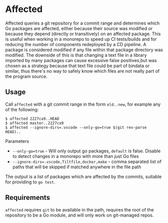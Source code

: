 # Affected

Affected queries a git repository for a commit range and determines which Go packages are affected, either because their source was modified or because they depend (directly or transitively) on an affected package. This is useful when working in a monorepo to speed up CI tests/builds and for reducing the number of components redeployed by a CD pipeline. A package is considered modified if any file within that package directory was modified. The downside of this is that changing a text file in a library imported by many packages can cause excessive false positives,but was chosen as a strategy because that text file could be part of bindata or similar, thus there's no way to safely know which files are not really part of the program source.

## Usage

Call `affected` with a git commit range in the form `old..new`, for example any of the following:
```
$ affected 2227ca9..HEAD
$ affected master..2227ca9
$ affected --ignore-dirs=.vscode --only-go=true $(git rev-parse HEAD)..
```

Parameters
- `--only-go=true` - Will only output go packages, `default` is false. Disable to detect changes in a monorepo with more than just Go files
- `--ignore-dirs=.vscode,Tiltfile,docker,make` - comma separated list of paths that will be skipped if matched anywhere in the file path

The output is a list of packages which are affected by the commits, suitable for providing to `go test`.

## Requirements

`affected` requires `git` to be available in the path, requires the root of the repository to be a Go module, and will only work on git-managed repos.
